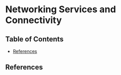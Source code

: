 # Networking Services and Connectivity


## Table of Contents
<!-- START doctoc generated TOC please keep comment here to allow auto update -->
<!-- DON'T EDIT THIS SECTION, INSTEAD RE-RUN doctoc TO UPDATE -->


- [References](#references)

<!-- END doctoc generated TOC please keep comment here to allow auto update -->


## References
